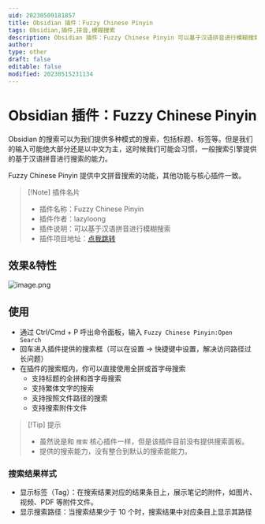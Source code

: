 ```yaml
---
uid: 20230509181857
title: Obsidian 插件：Fuzzy Chinese Pinyin
tags: Obsidian,插件,拼音,模糊搜索
description: Obsidian 插件：Fuzzy Chinese Pinyin 可以基于汉语拼音进行模糊搜索
author: 
type: other
draft: false
editable: false
modified: 20230515231134
---
```


# Obsidian 插件：Fuzzy Chinese Pinyin

Obsidian 的搜索可以为我们提供多种模式的搜索，包括标题、标签等。但是我们的输入可能绝大部分还是以中文为主，这时候我们可能会习惯，一般搜索引擎提供的基于汉语拼音进行搜索的能力。

Fuzzy Chinese Pinyin 提供中文拼音搜索的功能，其他功能与核心插件一致。

> [!Note] 插件名片
> - 插件名称：Fuzzy Chinese Pinyin
> - 插件作者：lazyloong
> - 插件说明：可以基于汉语拼音进行模糊搜索
> - 插件项目地址：[点我跳转](https://github.com/lazyloong/obsidian-fuzzy-chinese)

## 效果&特性

![image.png](https://cdn.pkmer.cn/images/20230509182704.png!pkmer)

## 使用

- 通过 Ctrl/Cmd + P 呼出命令面板，输入 `Fuzzy Chinese Pinyin:Open Search`
- 回车进入插件提供的搜索框（可以在设置 -> 快捷键中设置，解决访问路径过长问题）
- 在插件的搜索框内，你可以直接使用全拼或首字母搜索
	- 支持标题的全拼和首字母搜索
	- 支持繁体文字的搜索
	- 支持按照文件路径的搜索
	- 支持搜索附件文件

>[!Tip] 提示
>- 虽然说是和 `搜索` 核心插件一样，但是该插件目前没有提供搜索面板。
>- 提供的搜索能力，没有整合到默认的搜索能能力。

### 搜索结果样式

- 显示标签（Tag）：在搜索结果对应的结果条目上，展示笔记的附件，如图片、视频、PDF 等附件文件。
- 显示搜索路径：当搜索结果少于 10 个时，搜索结果中对应条目上显示其路径